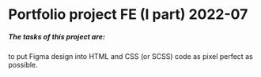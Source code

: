 # Portfolio project FE (I part)     2022-07
##### The tasks of this project are:
to put Figma design into HTML and CSS (or SCSS) code as pixel perfect as possible. 
